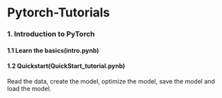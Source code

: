 # Pytorch-Tutorials

### 1. Introduction to PyTorch

#### 1.1 Learn the basics(intro.pynb)

#### 1.2 Quickstart(QuickStart_tutorial.pynb)

Read the data, create the model, optimize the model, save the model and load the model.